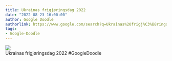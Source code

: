 ```yaml
---
title: Ukrainas frigjøringsdag 2022
date: "2022-08-23 16:00:00"
author: Google Doodle
authorlink: https://www.google.com/search?q=Ukrainas%20frigj%C3%B8ringsdag%202022
tags:
- Google-Doodle
---
```

<img src="https://www.google.com/logos/doodles/2022/ukraine-independence-day-2022-6753651837109633-l.png" referrerpolicy="no-referrer"><br>Ukrainas frigjøringsdag 2022 #GoogleDoodle